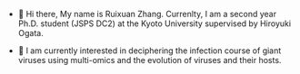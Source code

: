 - 👋 Hi there, My name is Ruixuan Zhang. Currenlty, I am a second year Ph.D. student (JSPS DC2) at the Kyoto University supervised by Hiroyuki Ogata. 

- 🔭 I am currently interested in deciphering the infection course of giant viruses using multi-omics and the evolution of viruses and their hosts.


<!--
**ruixuan-zhang/ruixuan-zhang** is a ✨ _special_ ✨ repository because its `README.md` (this file) appears on your GitHub profile.

Here are some ideas to get you started:

- 🔭 I’m currently working on ...
- 🌱 I’m currently learning ...
- 👯 I’m looking to collaborate on ...
- 🤔 I’m looking for help with ...
- 💬 Ask me about ...
- 📫 How to reach me: ...
- 😄 Pronouns: ...
- ⚡ Fun fact: ...
-->
